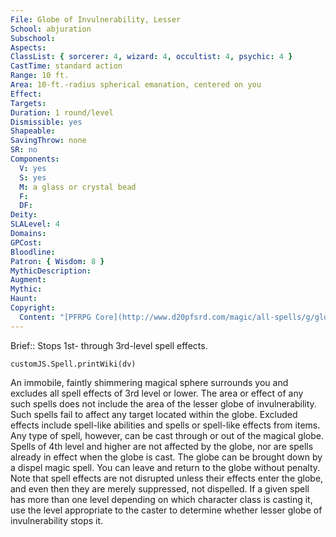 ```yaml
---
File: Globe of Invulnerability, Lesser
School: abjuration
Subschool: 
Aspects: 
ClassList: { sorcerer: 4, wizard: 4, occultist: 4, psychic: 4 }
CastTime: standard action
Range: 10 ft.
Area: 10-ft.-radius spherical emanation, centered on you
Effect: 
Targets: 
Duration: 1 round/level
Dismissible: yes
Shapeable: 
SavingThrow: none
SR: no
Components:
  V: yes
  S: yes
  M: a glass or crystal bead
  F: 
  DF: 
Deity: 
SLALevel: 4
Domains: 
GPCost: 
Bloodline: 
Patron: { Wisdom: 8 }
MythicDescription: 
Augment: 
Mythic: 
Haunt: 
Copyright:
  Content: "[PFRPG Core](http://www.d20pfsrd.com/magic/all-spells/g/globe-of-invulnerability)"
---
```

Brief:: Stops 1st- through 3rd-level spell effects.

```dataviewjs
customJS.Spell.printWiki(dv)
```

An immobile, faintly shimmering magical sphere surrounds you and excludes all spell effects of 3rd level or lower. The area or effect of any such spells does not include the area of the lesser globe of invulnerability. Such spells fail to affect any target located within the globe. Excluded effects include spell-like abilities and spells or spell-like effects from items. Any type of spell, however, can be cast through or out of the magical globe.  Spells of 4th level and higher are not affected by the globe, nor are spells already in effect when the globe is cast. The globe can be brought down by a dispel magic spell. You can leave and return to the globe without penalty.  Note that spell effects are not disrupted unless their effects enter the globe, and even then they are merely suppressed, not dispelled.  If a given spell has more than one level depending on which character class is casting it, use the level appropriate to the caster to determine whether lesser globe of invulnerability stops it.
